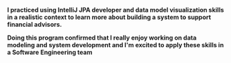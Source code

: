 **I practiced using IntelliJ JPA developer and data model visualization skills in a realistic context to learn more about building a system to support financial advisors.**

**Doing this program confirmed that I really enjoy working on data modeling and system development and I'm excited to apply these skills in a Software Engineering team**
 
